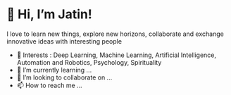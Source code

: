# 👋 Hi, I’m Jatin!
  I love to learn new things, explore new horizons, collaborate and exchange innovative ideas with interesting people
  
- 👀 Interests : Deep Learning, Machine Learning, Artificial Intelligence, Automation and Robotics, Psychology, Spirituality
- 🌱 I’m currently learning ...
- 💞️ I’m looking to collaborate on ...
- 📫 How to reach me ...

<!---
JatinnG/JatinnG is a ✨ special ✨ repository because its `README.md` (this file) appears on your GitHub profile.
You can click the Preview link to take a look at your changes.
--->
